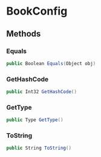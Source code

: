 # BookConfig

## Methods

### Equals
```csharp
public Boolean Equals(Object obj)
```

### GetHashCode
```csharp
public Int32 GetHashCode()
```

### GetType
```csharp
public Type GetType()
```

### ToString
```csharp
public String ToString()
```

